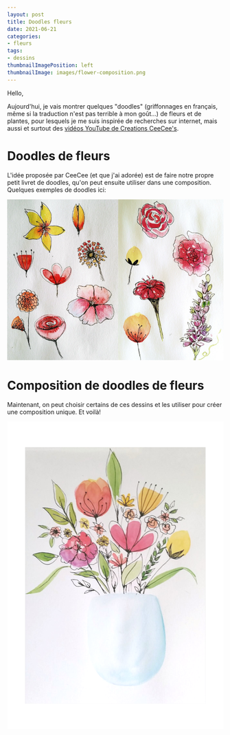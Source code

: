 ```yaml
---
layout: post
title: Doodles fleurs
date: 2021-06-21
categories: 
- fleurs
tags: 
- dessins
thumbnailImagePosition: left
thumbnailImage: images/flower-composition.png
---
```


Hello,

Aujourd'hui, je vais montrer quelques "doodles" (griffonnages en français, même si la traduction n'est pas terrible à mon goût...) de fleurs et de plantes, pour lesquels je me suis inspirée de recherches sur internet, mais aussi et surtout des
[vidéos YouTube de Creations CeeCee's](https://www.youtube.com/c/creationsceecee/featured).

# Doodles de fleurs

L'idée proposée par CeeCee (et que j'ai adorée) est de faire notre propre petit livret de doodles, qu'on peut ensuite utiliser dans une composition.
Quelques exemples de doodles ici:

![doodle-fleur](/images/flower-doodle.png)

# Composition de doodles de fleurs

Maintenant, on peut choisir certains de ces dessins et les utiliser pour créer une composition unique.
Et voilà! 

![composition-fleur](/images/flower-composition.png)

